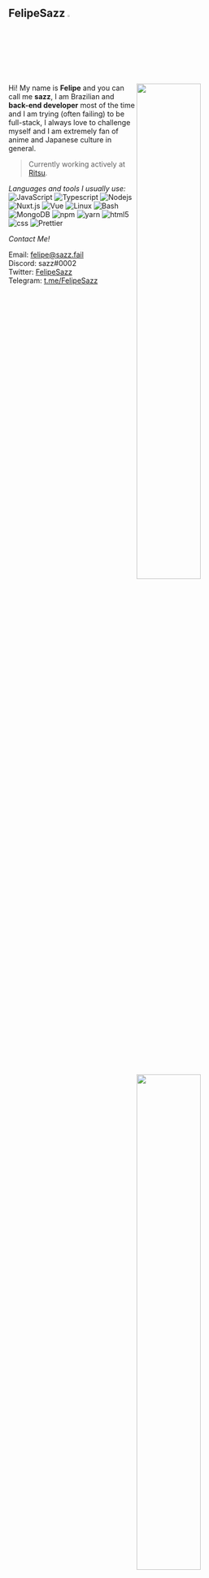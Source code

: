 <h2>FelipeSazz <img src="https://cdn.discordapp.com/emojis/535558767794978816.png?v=1" width="3%"></h2>

<img width="50%" align="right" src="https://github-readme-stats.vercel.app/api?username=Sazzo&show_icons=true&theme=dark&include_all_commits=true">
<img width="50%" align="right" src="https://media.giphy.com/media/UV4rSwlTM7mnRa5l4o/giphy.gif">   
<img width="50%" align="right" src="https://github-readme-stats.vercel.app/api/top-langs/?username=Sazzo&theme=dark&layout=compact&hide=css">

Hi! My name is **Felipe** and you can call me **sazz**, I am Brazilian and **back-end developer** most of the time and I am trying (often failing) to be full-stack, I always love to challenge myself and I am extremely fan of anime and Japanese culture in general.

> Currently working actively at [Ritsu](https://github.com/RitsuProject/Ritsu).

*Languages and tools I usually use:*
<br>
<img alt="JavaScript" src="https://img.shields.io/badge/-Javascript-edb200?style=flat-square&logo=javascript&logoColor=white" /> 
<img alt="Typescript" src="https://img.shields.io/badge/-Typescript-0879c9?style=flat-square&logo=typescript&logoColor=white" />
<img alt="Nodejs" src="https://img.shields.io/badge/-Nodejs-43853d?style=flat-square&logo=Node.js&logoColor=white" /> 
<img alt="Nuxt.js" src="https://img.shields.io/badge/-Nuxt.js-27cc56?style=flat-square&logo=nuxt.js&logoColor=white" /> 
<img alt="Vue" src="https://img.shields.io/badge/-Vue-384960?style=flat-square&logo=vue.js&logoColor=white" /> 
<img alt="Linux" src="https://img.shields.io/badge/-Linux-3d3d3d?style=flat-square&logo=linux&logoColor=white" /> 
<img alt="Bash" src="https://img.shields.io/badge/-Bash-3d3d3d?style=flat-square&logo=gnu-bash&logoColor=white" /> 
<img alt="MongoDB" src="https://img.shields.io/badge/-MongoDB-08c93b?style=flat-square&logo=mongodb&logoColor=white" /> 
<img alt="npm" src="https://img.shields.io/badge/-NPM-CB3837?style=flat-square&logo=npm&logoColor=white" />
<img alt="yarn" src="https://img.shields.io/badge/-Yarn-289bed?style=flat-square&logo=yarn&logoColor=white" />
<img alt="html5" src="https://img.shields.io/badge/-HTML5-E34F26?style=flat-square&logo=html5&logoColor=white" />
<img alt="css" src="https://img.shields.io/badge/-CSS-1572B6?style=flat-square&logo=css3&logoColor=white" />
<img alt="Prettier" src="https://img.shields.io/badge/-Prettier-F7B93E?style=flat-square&logo=prettier&logoColor=white" />

*Contact Me!*

Email: [felipe@sazz.fail](mailto:felipe@sazz.fail)
<br>
Discord: sazz#0002
<br>
Twitter: [FelipeSazz](https://twitter.com/FelipeSazz)
<br>
Telegram: [t.me/FelipeSazz](https://t.me/FelipeSazz)
